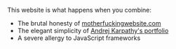 This website is what happens when you combine:
- The brutal honesty of [motherfuckingwebsite.com](https://motherfuckingwebsite.com/)
- The elegant simplicity of [Andrej Karpathy's portfolio](https://karpathy.ai/)
- A severe allergy to JavaScript frameworks